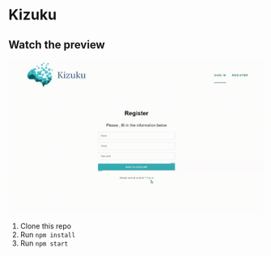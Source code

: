 # Kizuku

## Watch the preview

![Kizuku face recogntion Demo](demo/demo.gif)

 

1. Clone this repo
2. Run `npm install`
3. Run `npm start`
